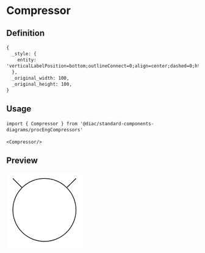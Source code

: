 # Compressor

## Definition

```
{
  _style: { 
    entity: 'verticalLabelPosition=bottom;outlineConnect=0;align=center;dashed=0;html=1;verticalAlign=top;shape=mxgraph.pid.compressors.compressor',
  },
  _original_width: 100,
  _original_height: 100,
}
```

## Usage

```
import { Compressor } from '@diac/standard-components-diagrams/procEngCompressors'

<Compressor/>
```

## Preview

<img src="./compressor.png" width="200"/>
